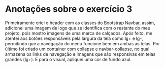 # Anotações sobre o exercício 3

Primeiramente criei o  header com as classes do Bootstrap Navbar, assim, adicionei uma imagem de logo que se identifica com o restante do meu projeto, pois mostro imagens de uma marca de calçados.
Após feito, me atentei aos botões responsáveis pela largura da tela como lg+ e lg-, permitindo que a navegação do menu funcione bem em ambas as telas.
Por último foi criado um container com collapse e navbar-collapse, no qual armazena os links de navegação e imagens que são responsivas em telas grandes (lg+).
E para o visual, apliquei uma cor de fundo azul.
